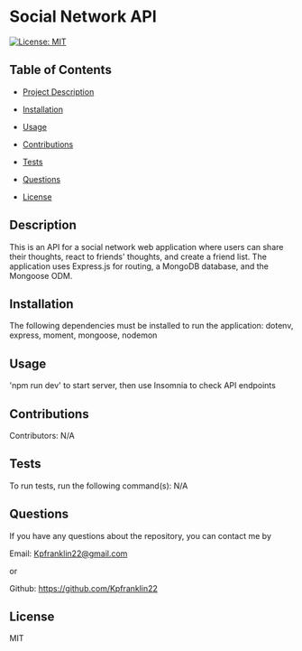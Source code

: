 # Social Network API
  [![License: MIT](https://img.shields.io/badge/License-MIT-yellow.svg)](https://opensource.org/licenses/MIT)

## Table of Contents
  - [Project Description](#description)
  - [Installation](#installation)
  - [Usage](#usage)
  - [Contributions](#contributions)
  - [Tests](#tests)
  - [Questions](#questions)
  
  - [License](#license)

## Description
  This is an API for a social network web application where users can share their thoughts, react to friends' thoughts, and create a friend list. The application uses Express.js for routing, a MongoDB database, and the Mongoose ODM.

## Installation 
  The following dependencies must be installed to run the application: dotenv, express, moment, mongoose, nodemon

## Usage
'npm run dev' to start server, then use Insomnia to check API endpoints

## Contributions
Contributors: N/A

## Tests
To run tests, run the following command(s): N/A

## Questions
If you have any questions about the repository, you can contact me by  

Email: Kpfranklin22@gmail.com     

or     

Github: https://github.com/Kpfranklin22


## License
MIT
